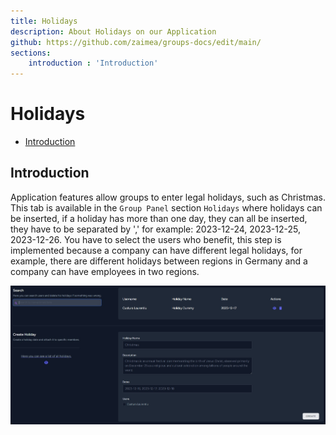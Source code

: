 ```yaml
---
title: Holidays
description: About Holidays on our Application
github: https://github.com/zaimea/groups-docs/edit/main/
sections: 
    introduction : 'Introduction'
---
```


# Holidays

- [Introduction](#introduction)

<a name="introduction"></a>

## Introduction

Application features allow groups to enter legal holidays, such as Christmas.
This tab is available in the `Group Panel` section `Holidays` where holidays can be inserted, if a holiday has more than one day, they can all be inserted, they have to be separated by ',' for example: 2023-12-24, 2023-12-25, 2023-12-26.
You have to select the users who benefit, this step is implemented because a company can have different legal holidays, for example, there are different holidays between regions in Germany and a company can have employees in two regions.

![Holidays](https://raw.githubusercontent.com/zaimea/groups-docs/main/preview/holidays.jpg)
